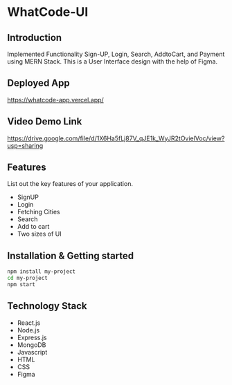 # WhatCode-UI

## Introduction
Implemented Functionality Sign-UP, Login, Search, AddtoCart, and Payment using MERN Stack. This is a User Interface design with the help of Figma.

## Deployed App
https://whatcode-app.vercel.app/

## Video Demo Link
https://drive.google.com/file/d/1X6Ha5fLj87V_qJE1k_WyJR2tOvielVoc/view?usp=sharing

## Features
List out the key features of your application.
- SignUP
- Login
- Fetching Cities
- Search
- Add to cart
- Two sizes of UI

## Installation & Getting started

```bash
npm install my-project
cd my-project
npm start
```


## Technology Stack
- React.js
- Node.js
- Express.js
- MongoDB
- Javascript
- HTML
- CSS
- Figma

